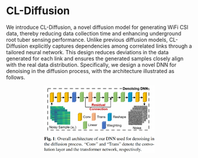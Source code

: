 # CL-Diffusion

We introduce CL-Diffusion, a novel diffusion model for generating WiFi CSI data, thereby reducing data collection time and enhancing underground root tuber sensing performance. Unlike previous diffusion models, CL-Diffusion explicitly
captures dependencies among correlated links through a tailored neural network. This design reduces deviations in the data generated for each link and ensures the generated samples closely align with the real data distribution. Specifically, we design a novel DNN for denoising in the diffusion process, with the architecture illustrated as follows. 
<p align="center">
  <img src="Images/architecture.png" alt="The DNN architecture" width="60%"/>
</p>

